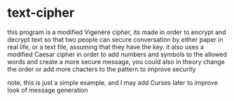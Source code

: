 # text-cipher
this program is a modified Vigenère cipher, its made in order to encrypt and decrypt text so that two people can secure conversation 
by either paper in real life, or a text file, assuming that they have the key. it also uses a modified Caesar cipher in order to add
numbers and symbols to the allowed words and create a more secure message, you could also in theory change the order or add
more chacters to the pattern to improve security

note, this is just a simple example, and I may add Curses later to improve look of message generation

